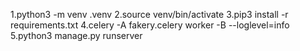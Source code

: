 1.python3 -m venv .venv
2.source venv/bin/activate
3.pip3 install -r requirements.txt
4.celery -A fakery.celery worker -B --loglevel=info
5.python3 manage.py runserver
